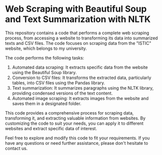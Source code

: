 # Web Scraping with Beautiful Soup and Text Summarization with NLTK

This repository contains a code that performs a complete web scraping process, from accessing a website to transforming its data into summarized texts and CSV files. The code focuses on scraping data from the "ISTIC" website, which belongs to my university.

The code performs the following tasks:

1. Automated data scraping: It extracts specific data from the website using the Beautiful Soup library.
2. Conversion to CSV files: It transforms the extracted data, particularly tables, into CSV files using the Pandas library.
3. Text summarization: It summarizes paragraphs using the NLTK library, providing condensed versions of the text content.
4. Automated image scraping: It extracts images from the website and saves them in a designated folder.

This code provides a comprehensive process for scraping data, transforming it, and extracting valuable information from websites. By customizing the code to suit your needs, you can apply it to different websites and extract specific data of interest.

Feel free to explore and modify this code to fit your requirements. If you have any questions or need further assistance, please don't hesitate to contact us.


